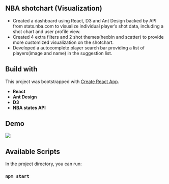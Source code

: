 ## NBA shotchart (Visualization)
* Created a dashboard using React, D3 and Ant Design backed by API from stats.nba.com to visualize individual player’s shot data, including a shot chart and user profile view.
* Created 4 extra filters and 2 shot themes(hexbin and scatter) to provide more customized visualization on the shotchart.
* Developed a autocomplete player search bar providing a list of players(image and name) in the suggestion list.




## Build with
This project was bootstrapped with [Create React App](https://github.com/facebook/create-react-app).
* __React__
* __Ant Design__
* __D3__
* __NBA states API__

## Demo 
![](demo2.gif)

## Available Scripts

In the project directory, you can run:

### `npm start`
